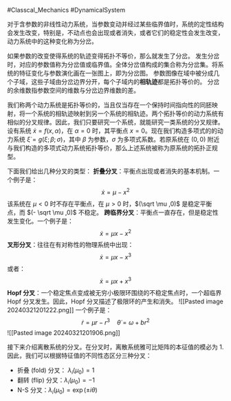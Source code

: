 #Classcal_Mechanics  #DynamicalSystem 

对于含参数的非线性动力系统，当参数变动并经过某些临界值时，系统的定性结构会发生改变，特别是，不动点也会出现或者消失，或者它们的稳定性会发生改变，动力系统中的这种变化称为分岔。

如果参数的改变使得系统的轨迹变得拓扑不等价，那么就发生了分岔。
发生分岔时，对应的参数值称为分岔值或临界值。全体分岔值构成的集合称为分岔集。将系统的特征变化与参数演化画在一张图上，即为分岔图。 
参数图像在域中被分成几个子域，这些子域由分岔边界分开，每个子域内的**相轨迹**都是拓扑等价的。
分岔的余维数指参数空间的维数与分岔边界维数的差。

我们称两个动力系统是拓扑等价的，当且仅当存在一个保持时间指向性的同胚映射，将一个系统的相轨迹映射到另一个系统的相轨迹。两个拓扑等价的动力系统有相似的分叉规律。因此，我们只要研究一个系统，就能研究一类系统的分叉规律。设有系统 $\dot x = f(x,\alpha)$，在 $\alpha = 0$ 时，其平衡点 $x = 0$。现在我们构造多项式的的动力系统 $\dot \xi = g(\xi;\beta;\sigma)$，其中 $\beta$ 为参数，$\sigma$ 为多项式系数。若原系统在 $(0,0)$ 附近与我们构造的多项式动力系统拓扑等价，那么上述系统被称为原系统的拓扑正规型。

下面我们给出几种分叉的类型：
**折叠分叉**：平衡点出现或者消失的基本机制。一个例子是：
$$
\dot x  =  \mu  - x^{2}  
$$
该系统在 $\mu <0$ 时不存在平衡点，在 $\mu > 0$ 时，$(\sqrt \mu ,0)$ 是稳定平衡点，而 $(- \sqrt \mu ,0)$ 不稳定。
**跨临界分叉**：平衡点一直存在，但是稳定性发生变化。一个例子是：
$$
\dot x  = \mu x  - x^{2}
$$
**叉形分叉**：往往在有对称性的物理系统中出现：
$$
\dot x  =  \mu x  - x^{3}
$$
或者：
$$
\dot x = \mu x + x^{3}
$$
**Hopf 分叉**：一个稳定焦点变成被无穷小极限环围绕的不稳定焦点时，一个超临界 Hopf 分叉发生。因此，Hopf 分叉描述了极限环的产生和消失。
![[Pasted image 20240321201222.png]]
一个例子是：
$$
\dot r = \mu r  - r^{3} \quad \dot \theta  =  \omega + b r^{2}
$$
![[Pasted image 20240321201906.png]]

接下来介绍离散系统的分叉。在分叉时，离散系统雅可比矩阵的本征值的模必为 1. 因此，我们可以根据特征值的不同性态区分三种分叉：
- 折叠 (fold) 分叉： $\lambda_{i}(\mu_{0}) = 1$
- 翻转 (flip) 分叉：$\lambda_{i}(\mu _{0}) = -1$
- N-S 分叉：$\lambda_{i}(\mu_{0})  = \exp( \pm i \theta)$

